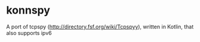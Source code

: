 # konnspy
A port of tcpspy (http://directory.fsf.org/wiki/Tcpspyy), written in Kotlin, that also supports ipv6
